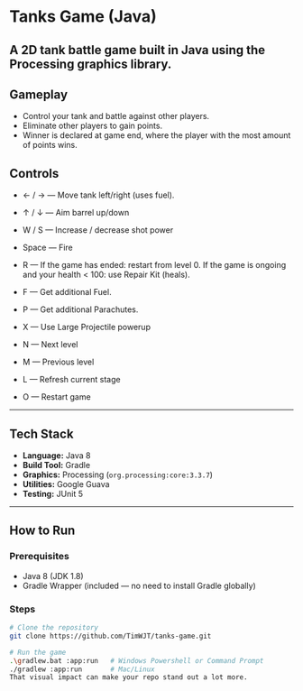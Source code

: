 # Tanks Game (Java)

A **2D tank battle game** built in **Java** using the **Processing** graphics library.  
---

## Gameplay
- Control your tank and battle against other players.
- Eliminate other players to gain points.
- Winner is declared at game end, where the player with the most amount of points wins.

## Controls
- ← / → — Move tank left/right (uses fuel).
- ↑ / ↓ — Aim barrel up/down
- W / S — Increase / decrease shot power
- Space — Fire

- R — If the game has ended: restart from level 0.  If the game is ongoing and your health < 100: use Repair Kit (heals).
- F — Get additional Fuel.
- P — Get additional Parachutes.
- X — Use Large Projectile powerup

- N — Next level
- M — Previous level
- L — Refresh current stage
- O — Restart game
---

## Tech Stack
- **Language:** Java 8
- **Build Tool:** Gradle
- **Graphics:** Processing (`org.processing:core:3.3.7`)
- **Utilities:** Google Guava
- **Testing:** JUnit 5

---

## How to Run
### Prerequisites
- Java 8 (JDK 1.8)
- Gradle Wrapper (included — no need to install Gradle globally)

### Steps
```bash
# Clone the repository
git clone https://github.com/TimWJT/tanks-game.git

# Run the game
.\gradlew.bat :app:run   # Windows Powershell or Command Prompt
./gradlew :app:run       # Mac/Linux
That visual impact can make your repo stand out a lot more.
